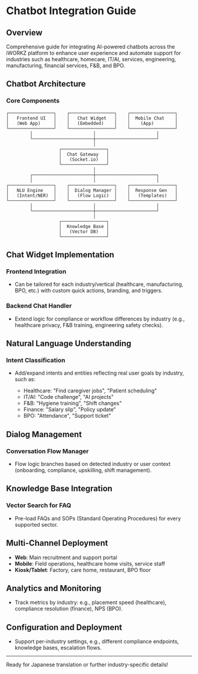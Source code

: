 # Chatbot Integration Guide

## Overview

Comprehensive guide for integrating AI-powered chatbots across the iWORKZ platform to enhance user experience and automate support for industries such as healthcare, homecare, IT/AI, services, engineering, manufacturing, financial services, F\&B, and BPO.

## Chatbot Architecture

### Core Components

```
┌─────────────────┐    ┌─────────────────┐    ┌─────────────────┐
│   Frontend UI   │    │   Chat Widget   │    │  Mobile Chat    │
│   (Web App)     │    │   (Embedded)    │    │    (App)        │
└─────────────────┘    └─────────────────┘    └─────────────────┘
         │                       │                       │
         └───────────────────────┼───────────────────────┘
                                 │
                    ┌─────────────────┐
                    │  Chat Gateway   │
                    │   (Socket.io)   │
                    └─────────────────┘
                                 │
         ┌───────────────────────┼───────────────────────┐
         │                       │                       │
┌─────────────────┐    ┌─────────────────┐    ┌─────────────────┐
│   NLU Engine    │    │  Dialog Manager │    │  Response Gen   │
│   (Intent/NER)  │    │   (Flow Logic)  │    │   (Templates)   │
└─────────────────┘    └─────────────────┘    └─────────────────┘
         │                       │                       │
         └───────────────────────┼───────────────────────┘
                                 │
                    ┌─────────────────┐
                    │  Knowledge Base │
                    │   (Vector DB)   │
                    └─────────────────┘
```

## Chat Widget Implementation

### Frontend Integration

* Can be tailored for each industry/vertical (healthcare, manufacturing, BPO, etc.) with custom quick actions, branding, and triggers.

### Backend Chat Handler

* Extend logic for compliance or workflow differences by industry (e.g., healthcare privacy, F\&B training, engineering safety checks).

## Natural Language Understanding

### Intent Classification

* Add/expand intents and entities reflecting real user goals by industry, such as:

  * Healthcare: "Find caregiver jobs", "Patient scheduling"
  * IT/AI: "Code challenge", "AI projects"
  * F\&B: "Hygiene training", "Shift changes"
  * Finance: "Salary slip", "Policy update"
  * BPO: "Attendance", "Support ticket"

## Dialog Management

### Conversation Flow Manager

* Flow logic branches based on detected industry or user context (onboarding, compliance, upskilling, shift management).

## Knowledge Base Integration

### Vector Search for FAQ

* Pre-load FAQs and SOPs (Standard Operating Procedures) for every supported sector.

## Multi-Channel Deployment

* **Web**: Main recruitment and support portal
* **Mobile**: Field operations, healthcare home visits, service staff
* **Kiosk/Tablet**: Factory, care home, restaurant, BPO floor

## Analytics and Monitoring

* Track metrics by industry: e.g., placement speed (healthcare), compliance resolution (finance), NPS (BPO).

## Configuration and Deployment

* Support per-industry settings, e.g., different compliance endpoints, knowledge bases, escalation flows.

---

Ready for Japanese translation or further industry-specific details!
